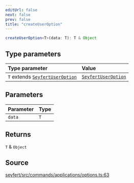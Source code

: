 ```yaml
---
editUrl: false
next: false
prev: false
title: "createUserOption"
---
```


```ts
createUserOption<T>(data: T): T & Object
```

## Type parameters

| Type parameter | Value |
| :------ | :------ |
| `T` extends [`SeyfertUserOption`](/api/type-aliases/seyfertuseroption/) | [`SeyfertUserOption`](/api/type-aliases/seyfertuseroption/) |

## Parameters

| Parameter | Type |
| :------ | :------ |
| `data` | `T` |

## Returns

`T` & `Object`

## Source

[seyfert/src/commands/applications/options.ts:63](https://github.com/potoland/potocuit/blob/fe122a1/src/commands/applications/options.ts#L63)
